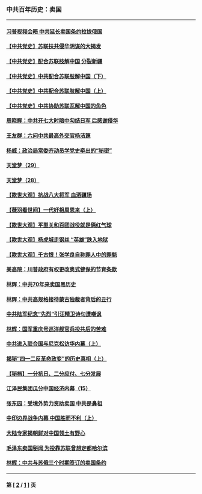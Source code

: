 ### 中共百年历史：卖国
---
#### [习普视频会晤 中共延长卖国条约拉拢俄国](../../pages/nf1176117/n13060971.md?01290430) 
#### [【中共党史】苏联扶共侵华阴谋的大揭发](../../pages/nf1176117/n13056050.md?01290430) 
#### [【中共党史】配合苏联肢解中国 分裂新疆](../../pages/nf1176117/n13040700.md?01290430) 
#### [【中共党史】中共配合苏联肢解中国（下）](../../pages/nf1176117/n13035660.md?01290430) 
#### [【中共党史】中共配合苏联肢解中国（上）](../../pages/nf1176117/n13030262.md?01290430) 
#### [【中共党史】中共协助苏联瓦解中国的角色](../../pages/nf1176117/n13018109.md?01290430) 
#### [周晓辉：中共开七大时暗中勾结日军 后感谢侵华](../../pages/nf1176117/n12921960.md?01290430) 
#### [王友群：六问中共最高外交官杨洁篪](../../pages/nf1176117/n12836495.md?01290430) 
#### [杨威：政治局常委齐动员学党史牵出的“秘密”](../../pages/nf1176117/n12764642.md?01290430) 
#### [天堂梦（29）](../../pages/nf1176117/n12408465.md?01290430) 
#### [天堂梦（28）](../../pages/nf1176117/n12408309.md?01290430) 
#### [【欺世大观】抗战八大将军 血洒疆场](../../pages/nf1176117/n12357044.md?01290430) 
#### [【薇羽看世间】一代奸相周恩来（上）](../../pages/nf1176117/n12401109.md?01290430) 
#### [【欺世大观】平型关和百团战役就是俩红气球](../../pages/nf1176117/n12359157.md?01290430) 
#### [【欺世大观】杨虎城走钢丝 “英雄”跌入地狱](../../pages/nf1176117/n12358840.md?01290430) 
#### [【欺世大观】千古恨！张学良自称罪人中的罪魁](../../pages/nf1176117/n12358629.md?01290430) 
#### [美高院：川普政府有权更改奥式健保的节育条款](../../pages/nf1176117/n12242171.md?01290430) 
#### [林辉：中共70年来卖国黑历史](../../pages/nf1176117/n11552181.md?01290430) 
#### [林辉：中共高规格接待蒙古独裁者背后的丑行](../../pages/nf1176117/n11225005.md?01290430) 
#### [中共陆军纪念“先烈”引汪精卫诗句遭嘲讽](../../pages/nf1176117/n11153345.md?01290430) 
#### [林辉：国军重庆号巡洋舰官兵投共后的苦难](../../pages/nf1176117/n10997801.md?01290430) 
#### [中共进入联合国与尼克松访华内幕（上）](../../pages/nf1176117/n10138788.md?01290430) 
#### [揭秘“四一二反革命政变”的历史真相（上）](../../pages/nf1176117/n9996650.md?01290430) 
#### [【秘档】一分抗日、二分应付、七分发展](../../pages/nf1176117/n9331484.md?01290430) 
#### [江泽民集团瓜分中国经济内幕（15）](../../pages/nf1176117/n9268584.md?01290430) 
#### [张东园：受境外势力资助卖国 中共是鼻祖](../../pages/nf1176117/n9272480.md?01290430) 
#### [中印边界战争内幕 中国胜而不利（上）](../../pages/nf1176117/n9252458.md?01290430) 
#### [大陆专家揭朝鲜对中国领土有野心](../../pages/nf1176117/n9074056.md?01290430) 
#### [毛泽东卖国秘闻 为投靠苏联曾想定都哈尔滨](../../pages/nf1176117/n9058631.md?01290430) 
#### [林辉：中共与苏俄三个时期签订的卖国条约](../../pages/nf1176117/n9036062.md?01290430) 

---
#### 第 [ [2](./2.md?01290430) / [1](./1.md?01290430) ] 页
